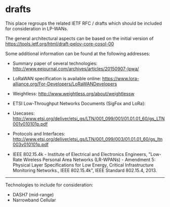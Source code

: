 # drafts

This place regroups the related IETF RFC / drafts which should be included for consideration in LP-WANs.

The general architectural aspects can be based on the initial version of https://tools.ietf.org/html/draft-pelov-core-cosol-00

Some additional information can be found at the following addresses:

- Summary paper of several technologies: http://www.eejournal.com/archives/articles/20150907-lpwa/ 

- LoRaWAN specification is available online: https://www.lora-alliance.org/For-Developers/LoRaWANDevelopers
- Weightless: http://www.weightless.org/about/weightlessw

- ETSI Low-Throughput Networks Documents (SigFox and LoRa):
- Usecases: http://www.etsi.org/deliver/etsi_gs/LTN/001_099/001/01.01.01_60/gs_LTN001v010101p.pdf
- Protocols and Interfaces: http://www.etsi.org/deliver/etsi_gs/LTN/001_099/003/01.01.01_60/gs_ltn003v010101p.pdf

- IEEE 802.15.4k - Institute of Electrical and Electronics Engineers, "Low-Rate Wireless Personal Area Networks (LR-WPANs) - Amendment 5: Physical Layer Specifications for Low Energy, Critical Infrastructure Monitoring Networks., IEEE 802.15.4k", IEEE Standard 802.15.4, 2013.

-----------------

Technologies to include for consideration:
- DASH7 (mid-range)
- Narrowband Cellular

